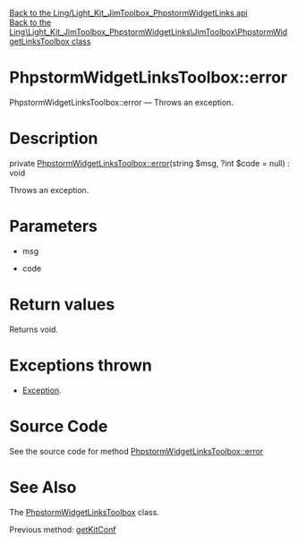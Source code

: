 [Back to the Ling/Light_Kit_JimToolbox_PhpstormWidgetLinks api](https://github.com/lingtalfi/Light_Kit_JimToolbox_PhpstormWidgetLinks/blob/master/doc/api/Ling/Light_Kit_JimToolbox_PhpstormWidgetLinks.md)<br>
[Back to the Ling\Light_Kit_JimToolbox_PhpstormWidgetLinks\JimToolbox\PhpstormWidgetLinksToolbox class](https://github.com/lingtalfi/Light_Kit_JimToolbox_PhpstormWidgetLinks/blob/master/doc/api/Ling/Light_Kit_JimToolbox_PhpstormWidgetLinks/JimToolbox/PhpstormWidgetLinksToolbox.md)


PhpstormWidgetLinksToolbox::error
================



PhpstormWidgetLinksToolbox::error — Throws an exception.




Description
================


private [PhpstormWidgetLinksToolbox::error](https://github.com/lingtalfi/Light_Kit_JimToolbox_PhpstormWidgetLinks/blob/master/doc/api/Ling/Light_Kit_JimToolbox_PhpstormWidgetLinks/JimToolbox/PhpstormWidgetLinksToolbox/error.md)(string $msg, ?int $code = null) : void




Throws an exception.




Parameters
================


- msg

    

- code

    


Return values
================

Returns void.


Exceptions thrown
================

- [Exception](http://php.net/manual/en/class.exception.php).&nbsp;







Source Code
===========
See the source code for method [PhpstormWidgetLinksToolbox::error](https://github.com/lingtalfi/Light_Kit_JimToolbox_PhpstormWidgetLinks/blob/master/JimToolbox/PhpstormWidgetLinksToolbox.php#L102-L105)


See Also
================

The [PhpstormWidgetLinksToolbox](https://github.com/lingtalfi/Light_Kit_JimToolbox_PhpstormWidgetLinks/blob/master/doc/api/Ling/Light_Kit_JimToolbox_PhpstormWidgetLinks/JimToolbox/PhpstormWidgetLinksToolbox.md) class.

Previous method: [getKitConf](https://github.com/lingtalfi/Light_Kit_JimToolbox_PhpstormWidgetLinks/blob/master/doc/api/Ling/Light_Kit_JimToolbox_PhpstormWidgetLinks/JimToolbox/PhpstormWidgetLinksToolbox/getKitConf.md)<br>

